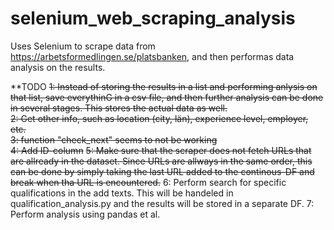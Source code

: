 # selenium_web_scraping_analysis

Uses Selenium to scrape data from https://arbetsformedlingen.se/platsbanken, and then performas data analysis on the results.

\*\*TODO
~~1: Instead of storing the results in a list and performing anlysis on that list, save everythinG in a csv file, and then further analysis can be done in several stages. This stores the actual data as well. <br>~~
~~2: Get other info, such as location (city, län), experience level, employer, etc.<br>~~
~~3: function "check_next" seems to not be working<br>~~
~~4: Add ID-column~~
~~5: Make sure that the scraper does not fetch URLs that are allready in the dataset. Since URLs are allways in the same order, this can be done by simply taking the last URL added to the continous-DF and break when tha URL is encountered.~~
6: Perform search for specific qualifications in the add texts. This will be handeled in qualification_analysis.py and the results will be stored in a separate DF.
7: Perform analysis using pandas et al.
